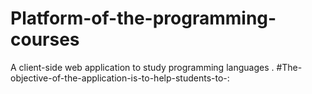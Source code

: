 # Platform-of-the-programming-courses
A client-side web application to study programming languages .
#The-objective-of-the-application-is-to-help-students-to-:

